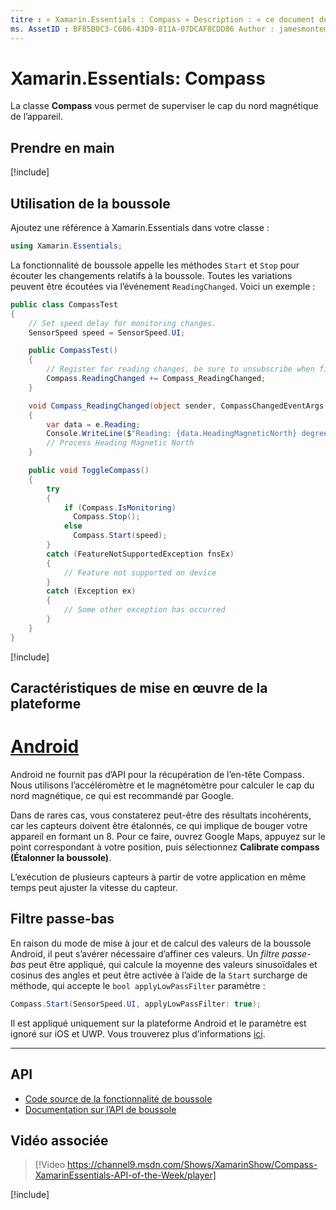 ```yaml
---
titre : « Xamarin.Essentials : Compass » Description : « ce document décrit la classe Compass dans Xamarin.Essentials , qui vous permet de surveiller l’en-tête de nord magnétique de l’appareil. »
ms. AssetID : BF85B0C3-C686-43D9-811A-07DCAF8CDD86 Author : jamesmontemagno ms. Custom : vidéo ms. Author : Jamont ms. Date : 11/04/2018 No-Loc : [ Xamarin.Forms , Xamarin.Essentials ]
---
```


# <a name="xamarinessentials-compass"></a>Xamarin.Essentials: Compass

La classe **Compass** vous permet de superviser le cap du nord magnétique de l’appareil.

## <a name="get-started"></a>Prendre en main

[!include[](~/essentials/includes/get-started.md)]

## <a name="using-compass"></a>Utilisation de la boussole

Ajoutez une référence à Xamarin.Essentials dans votre classe :

```csharp
using Xamarin.Essentials;
```

La fonctionnalité de boussole appelle les méthodes `Start` et `Stop` pour écouter les changements relatifs à la boussole. Toutes les variations peuvent être écoutées via l’événement `ReadingChanged`. Voici un exemple :

```csharp
public class CompassTest
{
    // Set speed delay for monitoring changes.
    SensorSpeed speed = SensorSpeed.UI;

    public CompassTest()
    {
        // Register for reading changes, be sure to unsubscribe when finished
        Compass.ReadingChanged += Compass_ReadingChanged;
    }

    void Compass_ReadingChanged(object sender, CompassChangedEventArgs e)
    {
        var data = e.Reading;
        Console.WriteLine($"Reading: {data.HeadingMagneticNorth} degrees");
        // Process Heading Magnetic North
    }

    public void ToggleCompass()
    {
        try
        {
            if (Compass.IsMonitoring)
              Compass.Stop();
            else
              Compass.Start(speed);
        }
        catch (FeatureNotSupportedException fnsEx)
        {
            // Feature not supported on device
        }
        catch (Exception ex)
        {
            // Some other exception has occurred
        }
    }
}
```

[!include[](~/essentials/includes/sensor-speed.md)]

## <a name="platform-implementation-specifics"></a>Caractéristiques de mise en œuvre de la plateforme

# <a name="android"></a>[Android](#tab/android)

Android ne fournit pas d’API pour la récupération de l’en-tête Compass. Nous utilisons l’accéléromètre et le magnétomètre pour calculer le cap du nord magnétique, ce qui est recommandé par Google.

Dans de rares cas, vous constaterez peut-être des résultats incohérents, car les capteurs doivent être étalonnés, ce qui implique de bouger votre appareil en formant un 8. Pour ce faire, ouvrez Google Maps, appuyez sur le point correspondant à votre position, puis sélectionnez **Calibrate compass (Étalonner la boussole)**.

L’exécution de plusieurs capteurs à partir de votre application en même temps peut ajuster la vitesse du capteur.

## <a name="low-pass-filter"></a>Filtre passe-bas

En raison du mode de mise à jour et de calcul des valeurs de la boussole Android, il peut s’avérer nécessaire d’affiner ces valeurs. Un _filtre passe-bas_ peut être appliqué, qui calcule la moyenne des valeurs sinusoïdales et cosinus des angles et peut être activée à l’aide de la `Start` surcharge de méthode, qui accepte le `bool applyLowPassFilter` paramètre :

```csharp
Compass.Start(SensorSpeed.UI, applyLowPassFilter: true);
```

Il est appliqué uniquement sur la plateforme Android et le paramètre est ignoré sur iOS et UWP.  Vous trouverez plus d’informations [ici](https://github.com/xamarin/Essentials/pull/354#issuecomment-405316860).

--------------

## <a name="api"></a>API

- [Code source de la fonctionnalité de boussole](https://github.com/xamarin/Essentials/tree/master/Xamarin.Essentials/Compass)
- [Documentation sur l’API de boussole](xref:Xamarin.Essentials.Compass)

## <a name="related-video"></a>Vidéo associée

> [!Video https://channel9.msdn.com/Shows/XamarinShow/Compass-XamarinEssentials-API-of-the-Week/player]

[!include[](~/essentials/includes/xamarin-show-essentials.md)]
